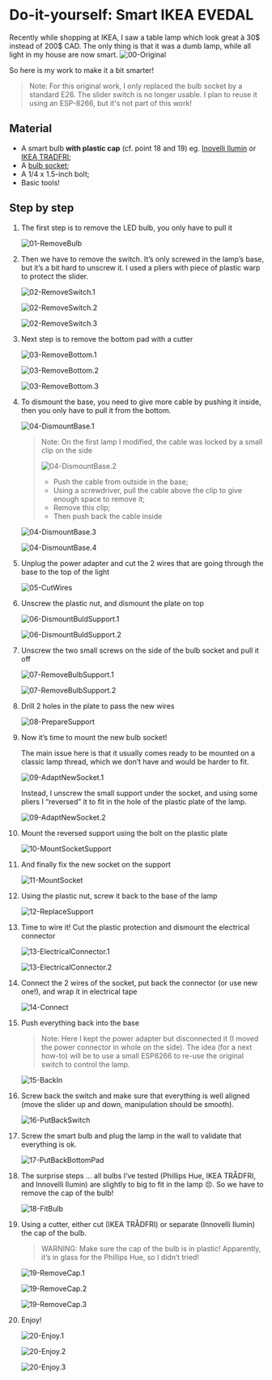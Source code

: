 # Do-it-yourself: Smart IKEA EVEDAL

Recently while shopping at IKEA, I saw a table lamp which look great à 30$ instead of 200$ CAD. The only thing is that it was a dumb lamp, while all light in my house are now smart.
![00-Original](assets/00-Original.jpg "00-Original")

So here is my work to make it a bit smarter!

> Note: For this original work, I only replaced the bulb socket by a standard E26. 
> The slider switch is no longer usable.
> I plan to reuse it using an ESP-8266, but it's not part of this work!

## Material
* A smart bulb **with plastic cap** (cf. point 18 and 19) eg. [Inovelli Ilumin](https://inovelli.com/products/bulbs-ilumin/) or [IKEA TRADFRI](https://www.ikea.com/ca/en/p/tradfri-led-bulb-e26-600-lumen-wireless-dimmable-color-and-white-spectrum-color-and-white-spectrum-globe-opal-white-90408617/);
* A [bulb socket](https://www.homedepot.ca/product/atron-porcelain-socket-with-leads/1000424526);
* A 1/4 x 1.5-inch bolt;
* Basic tools!

## Step by step
1.	The first step is to remove the LED bulb, you only have to pull it

	![01-RemoveBulb](assets/01-RemoveBulb.jpg "01-RemoveBulb")

2.	Then we have to remove the switch. It’s only screwed in the lamp’s base, but it’s a bit hard to unscrew it. I used a pliers with piece of plastic warp to protect the slider.

	![02-RemoveSwitch.1](assets/02-RemoveSwitch.1.jpg "02-RemoveSwitch.1")

	![02-RemoveSwitch.2](assets/02-RemoveSwitch.2.jpg "02-RemoveSwitch.2")

	![02-RemoveSwitch.3](assets/02-RemoveSwitch.3.jpg "02-RemoveSwitch.3")

3.	Next step is to remove the bottom pad with a cutter

	![03-RemoveBottom.1](assets/03-RemoveBottom.1.jpg "03-RemoveBottom.1")
	
	![03-RemoveBottom.2](assets/03-RemoveBottom.2.jpg "03-RemoveBottom.2")
	
	![03-RemoveBottom.3](assets/03-RemoveBottom.3.jpg "03-RemoveBottom.3")

4.	To dismount the base, you need to give more cable by pushing it inside, then you only have to pull it from the bottom.

	![04-DismountBase.1](assets/04-DismountBase.1.jpg "04-DismountBase.1")

	> Note: On the first lamp I modified, the cable was locked by a small clip on the side
	>
	> ![04-DismountBase.2](assets/04-DismountBase.2.jpg "04-DismountBase.2")
	> *	Push the cable from outside in the base;
	> *	Using a screwdriver, pull the cable above the clip to give enough space to remove it;
	> *	Remove this clip;
	> *	Then push back the cable inside

	![04-DismountBase.3](assets/04-DismountBase.3.jpg "04-DismountBase.3")

	![04-DismountBase.4](assets/04-DismountBase.4.jpg "04-DismountBase.4")

5.	Unplug the power adapter and cut the 2 wires that are going through the base to the top of the light

	![05-CutWires](assets/05-CutWires.jpg "05-CutWires")

6.	Unscrew the plastic nut, and dismount the plate on top

	![06-DismountBuldSupport.1](assets/06-DismountBuldSupport.1.jpg "06-DismountBuldSupport.1")

	![06-DismountBuldSupport.2](assets/06-DismountBuldSupport.2.jpg "06-DismountBuldSupport.2")

7.	Unscrew the two small screws on the side of the bulb socket and pull it off

	![07-RemoveBulbSupport.1](assets/07-RemoveBulbSupport.1.jpg "07-RemoveBulbSupport.1")

	![07-RemoveBulbSupport.2](assets/07-RemoveBulbSupport.2.jpg "07-RemoveBulbSupport.2")

8.	Drill 2 holes in the plate to pass the new wires

	![08-PrepareSupport](assets/08-PrepareSupport.jpg "08-PrepareSupport")

9.	Now it’s time to mount the new bulb socket!

	The main issue here is that it usually comes ready to be mounted on a classic lamp thread, which we don’t have and would be harder to fit.

	![09-AdaptNewSocket.1](assets/09-AdaptNewSocket.1.jpg "09-AdaptNewSocket.1")

	Instead, I unscrew the small support under the socket, and using some pliers I “reversed” it to fit in the hole of the plastic plate of the lamp.

	![09-AdaptNewSocket.2](assets/09-AdaptNewSocket.2.jpg "09-AdaptNewSocket.2")

10.	Mount the reversed support using the bolt on the plastic plate

	![10-MountSocketSupport](assets/10-MountSocketSupport.jpg "10-MountSocketSupport")

11.	And finally fix the new socket on the support

	![11-MountSocket](assets/11-MountSocket.jpg "11-MountSocket")

12.	Using the plastic nut, screw it back to the base of the lamp

	![12-ReplaceSupport](assets/12-ReplaceSupport.jpg "12-ReplaceSupport")

13.	Time to wire it! Cut the plastic protection and dismount the electrical connector

	![13-ElectricalConnector.1](assets/13-ElectricalConnector.1.jpg "13-ElectricalConnector.1")

	![13-ElectricalConnector.2](assets/13-ElectricalConnector.2.jpg "13-ElectricalConnector.2")

14.	Connect the 2 wires of the socket, put back the connector (or use new one!), and wrap it in electrical tape

	![14-Connect](assets/14-Connect.jpg "14-Connect")

15.	Push everything back into the base

	> Note: Here I kept the power adapter but disconnected it (I moved the power connector in whole on the side). The idea (for a next how-to) will be to use a small ESP8266 to re-use the original switch to control the lamp.

	![15-BackIn](assets/15-BackIn.jpg "15-BackIn")

16.	Screw back the switch and make sure that everything is well aligned (move the slider up and down, manipulation should be smooth).

	![16-PutBackSwitch](assets/16-PutBackSwitch.jpg "16-PutBackSwitch")

17.	Screw the smart bulb and plug the lamp in the wall to validate that everything is ok.

	![17-PutBackBottomPad](assets/17-PutBackBottomPad.jpg "17-PutBackBottomPad")

18.	The surprise steps … all bulbs I’ve tested (Phillips Hue, IKEA TRÅDFRI, and Innovelli Ilumin) are slightly to big to fit in the lamp 😣. So we have to remove the cap of the bulb!

	![18-FitBulb](assets/18-FitBulb.jpg "18-FitBulb")

19.	Using a cutter, either cut (IKEA TRÅDFRI) or separate (Innovelli Ilumin) the cap of the bulb.

	> WARNING: Make sure the cap of the bulb is in plastic! Apparently, it’s in glass for the Phillips Hue, so I didn’t tried!

	![19-RemoveCap.1](assets/19-RemoveCap.1.jpg "19-RemoveCap.1")

	![19-RemoveCap.2](assets/19-RemoveCap.2.jpg "19-RemoveCap.2")

	![19-RemoveCap.3](assets/19-RemoveCap.3.jpg "19-RemoveCap.3")

20.	Enjoy!

	![20-Enjoy.1](assets/20-Enjoy.1.jpg "20-Enjoy.1")

	![20-Enjoy.2](assets/20-Enjoy.2.jpg "20-Enjoy.2")

	![20-Enjoy.3](assets/20-Enjoy.3.jpg "20-Enjoy.3")






